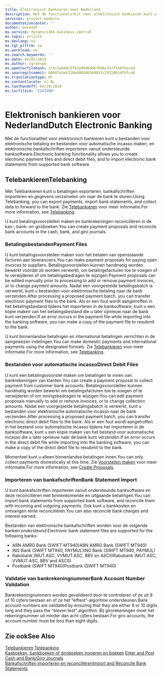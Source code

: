 ```yaml
---
title: Elektronisch bankieren voor Nederland
description: Met de functionaliteit voor elektronisch bankieren kunt u bestanden voor elektronische betaling en bestanden voor automatische incasso maken, en elektronische bankafschriften importeren vanuit ondersteunde banksoftware.
services: project-madeira
documentationcenter: ''
author: SorenGP
ms.service: dynamics365-business-central
ms.topic: article
ms.devlang: na
ms.tgt_pltfrm: na
ms.workload: na
ms.search.keywords: ''
ms.date: 04/01/2019
ms.author: sgroespe
ms.openlocfilehash: 1c6c2a048c5f82e99d6dbb7b66c257f558fbece9
ms.sourcegitcommit: 60b87e5eb32bb408dd65b9855c29159b1dfbfca8
ms.translationtype: HT
ms.contentlocale: nl-NL
ms.lasthandoff: 04/29/2019
ms.locfileid: "1241560"
---
```

# <a name="dutch-electronic-banking"></a><span data-ttu-id="e7345-103">Elektronisch bankieren voor Nederland</span><span class="sxs-lookup"><span data-stu-id="e7345-103">Dutch Electronic Banking</span></span>
<span data-ttu-id="e7345-104">Met de functionaliteit voor elektronisch bankieren kunt u bestanden voor elektronische betaling en bestanden voor automatische incasso maken, en elektronische bankafschriften importeren vanuit ondersteunde banksoftware.</span><span class="sxs-lookup"><span data-stu-id="e7345-104">Electronic banking functionality allows you to create electronic payment files and direct debit files, and to import electronic bank statements from supported bank software.</span></span>  

## <a name="telebanking"></a><span data-ttu-id="e7345-105">Telebankieren</span><span class="sxs-lookup"><span data-stu-id="e7345-105">Telebanking</span></span>  
<span data-ttu-id="e7345-106">Met Telebankieren kunt u betalingen exporteren, bankafschriften importeren en gegevens verzamelen om naar de bank te sturen.</span><span class="sxs-lookup"><span data-stu-id="e7345-106">Using Telebanking, you can export payments, import bank statements, and collect data to forward to the bank.</span></span> <span data-ttu-id="e7345-107">Zie [Telebankieren](telebanking.md) voor meer informatie.</span><span class="sxs-lookup"><span data-stu-id="e7345-107">For more information, see [Telebanking](telebanking.md).</span></span>  

<span data-ttu-id="e7345-108">U kunt betalingsvoorstellen maken en bankrekeningen reconciliëren in de kas-, bank- en giroboeken.</span><span class="sxs-lookup"><span data-stu-id="e7345-108">You can create payment proposals and reconcile bank accounts in the cash, bank, and giro journals.</span></span>  

### <a name="payment-files"></a><span data-ttu-id="e7345-109">Betalingsbestanden</span><span class="sxs-lookup"><span data-stu-id="e7345-109">Payment Files</span></span>  
<span data-ttu-id="e7345-110">U kunt betalingsvoorstellen maken voor het betalen van openstaande facturen aan leveranciers.</span><span class="sxs-lookup"><span data-stu-id="e7345-110">You can make payment proposals for paying open invoices to suppliers.</span></span> <span data-ttu-id="e7345-111">Betalingsvoorstellen kunnen handmatig worden bewerkt voordat ze worden verwerkt, om betalingsfacturen toe te voegen of te verwijderen of om betalingsbedragen te wijzigen.</span><span class="sxs-lookup"><span data-stu-id="e7345-111">Payment proposals can be edited manually prior to processing to add or remove payment invoices, or to change payment amounts.</span></span> <span data-ttu-id="e7345-112">Nadat een voorgestelde betalingsbatch is verwerkt, kunt u bestanden voor elektronische betaling naar de bank verzenden.</span><span class="sxs-lookup"><span data-stu-id="e7345-112">After processing a proposed payment batch, you can transfer electronic payment files to the bank.</span></span> <span data-ttu-id="e7345-113">Als er een fout wordt aangetroffen in het betalingsbestand tijdens het importeren in de banksoftware, kunt u een kopie maken van het betalingsbestand die u later opnieuw naar de bank kunt verzenden.</span><span class="sxs-lookup"><span data-stu-id="e7345-113">If an error occurs in the payment file while importing into the banking software, you can make a copy of the payment file to resubmit to the bank.</span></span>  

<span data-ttu-id="e7345-114">U kunt binnenlandse betalingen en international betalingen verrichten in de aangewezen indelingen.</span><span class="sxs-lookup"><span data-stu-id="e7345-114">You can make domestic payments and international payments using the designated formats.</span></span> <span data-ttu-id="e7345-115">Zie [Telebankieren](telebanking.md) voor meer informatie.</span><span class="sxs-lookup"><span data-stu-id="e7345-115">For more information, see [Telebanking](telebanking.md).</span></span>  

### <a name="direct-debit-files"></a><span data-ttu-id="e7345-116">Bestanden voor automatische incasso</span><span class="sxs-lookup"><span data-stu-id="e7345-116">Direct Debit Files</span></span>  
<span data-ttu-id="e7345-117">U kunt een betalingsvoorstel maken om betalingen te innen van bankrekeningen van klanten.</span><span class="sxs-lookup"><span data-stu-id="e7345-117">You can create a payment proposal to collect payment from customer bank accounts.</span></span> <span data-ttu-id="e7345-118">Betalingsvoorstellen kunnen handmatig worden bewerkt om betalingsfacturen toe te voegen of te verwijderen of om inningsbedragen te wijzigen.</span><span class="sxs-lookup"><span data-stu-id="e7345-118">You can edit payment proposals manually to add or remove invoices, or to change collection amounts.</span></span> <span data-ttu-id="e7345-119">Nadat een voorgestelde betalingsbatch is verwerkt, kunt u bestanden voor elektronische automatische incasso naar de bank verzenden.</span><span class="sxs-lookup"><span data-stu-id="e7345-119">After processing a proposed payment batch, you can transfer electronic direct debit files to the bank.</span></span> <span data-ttu-id="e7345-120">Als er een fout wordt aangetroffen in het bestand voor automatische incasso tijdens het importeren in de banksoftware, kunt u een kopie maken van het bestand voor automatische incasso die u later opnieuw naar de bank kunt verzenden.</span><span class="sxs-lookup"><span data-stu-id="e7345-120">If an error occurs in the direct debit file while importing into the banking software, you can make a copy of the direct debit file to resubmit to the bank.</span></span>  

<span data-ttu-id="e7345-121">Momenteel kunt u alleen binnenlandse betalingen innen.</span><span class="sxs-lookup"><span data-stu-id="e7345-121">You can only collect payments domestically at this time.</span></span> <span data-ttu-id="e7345-122">Zie [Voorstellen maken](how-to-create-proposals.md) voor meer informatie.</span><span class="sxs-lookup"><span data-stu-id="e7345-122">For more information, see [Create Proposals](how-to-create-proposals.md).</span></span>  

### <a name="bank-statement-import"></a><span data-ttu-id="e7345-123">Importeren van bankafschriften</span><span class="sxs-lookup"><span data-stu-id="e7345-123">Bank Statement Import</span></span>  
<span data-ttu-id="e7345-124">U kunt bankafschriften importeren vanuit ondersteunde banksoftware en deze reconciliëren met binnenkomende en uitgaande betalingen.</span><span class="sxs-lookup"><span data-stu-id="e7345-124">You can import bank statements from supported bank software, and reconcile them with incoming and outgoing payments.</span></span> <span data-ttu-id="e7345-125">Ook kunt u bankkosten en ontvangen rente reconciliëren.</span><span class="sxs-lookup"><span data-stu-id="e7345-125">You can also reconcile bank charges and interest earned.</span></span>  

<span data-ttu-id="e7345-126">Bestanden van elektronische bankafschriften worden voor de volgende banken ondersteund:</span><span class="sxs-lookup"><span data-stu-id="e7345-126">Electronic bank statement files are supported for the following banks:</span></span>  

- <span data-ttu-id="e7345-127">ABN AMRO Bank \(SWIFT MT940\)</span><span class="sxs-lookup"><span data-stu-id="e7345-127">ABN AMRO Bank \(SWIFT MT940\)</span></span>  
- <span data-ttu-id="e7345-128">ING Bank \(SWIFT MT940, PAYMUL\)</span><span class="sxs-lookup"><span data-stu-id="e7345-128">ING Bank \(SWIFT MT940, PAYMUL\)</span></span>  
- <span data-ttu-id="e7345-129">Rabobank \(MUT.ASC, VVMUT.ASC, BBV en ASCII\)</span><span class="sxs-lookup"><span data-stu-id="e7345-129">Rabobank \(MUT.ASC, VVMUT.ASC, BBV and ASCII\)</span></span>  
- <span data-ttu-id="e7345-130">Postbank \(SWIFT MT940\)</span><span class="sxs-lookup"><span data-stu-id="e7345-130">Postbank \(SWIFT MT940\)</span></span>  

### <a name="bank-account-number-validation"></a><span data-ttu-id="e7345-131">Validatie van bankrekeningnummer</span><span class="sxs-lookup"><span data-stu-id="e7345-131">Bank Account Number Validation</span></span>  
<span data-ttu-id="e7345-132">Bankrekeningnummers worden gevalideerd door te controleren of ze uit 9 of 10 cijfers bestaan en of ze het “elftest”-algoritme ondersteunen.</span><span class="sxs-lookup"><span data-stu-id="e7345-132">Bank account numbers are validated by ensuring that they are either 9 or 10 digits long and they pass the “eleven test” algorithm.</span></span> <span data-ttu-id="e7345-133">Bij girorekeningen moet het rekeningnummer uit minder dan acht cijfers bestaan.</span><span class="sxs-lookup"><span data-stu-id="e7345-133">For giro accounts, the account number must be less than eight digits.</span></span>  

## <a name="see-also"></a><span data-ttu-id="e7345-134">Zie ook</span><span class="sxs-lookup"><span data-stu-id="e7345-134">See Also</span></span>  
<span data-ttu-id="e7345-135">[Telebankieren](telebanking.md) </span><span class="sxs-lookup"><span data-stu-id="e7345-135">[Telebanking](telebanking.md) </span></span>  
<span data-ttu-id="e7345-136">[Kasboeken, bankboeken of giroboeken invoeren en boeken](how-to-enter-and-post-cash-and-bank-or-giro-journals.md)   </span><span class="sxs-lookup"><span data-stu-id="e7345-136">[Enter and Post Cash and Bank/Giro Journals](how-to-enter-and-post-cash-and-bank-or-giro-journals.md)   </span></span>  
[<span data-ttu-id="e7345-137">Bankafschriften importeren en reconciliëren</span><span class="sxs-lookup"><span data-stu-id="e7345-137">Import and Reconcile Bank Statements</span></span>](how-to-import-and-reconcile-bank-statements.md)
